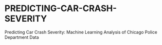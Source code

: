 # PREDICTING-CAR-CRASH-SEVERITY
Predicting Car Crash Severity: Machine Learning Analysis of Chicago Police Department Data
